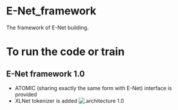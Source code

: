 # E-Net_framework
The framework of E-Net building.

# To run the code or train



## E-Net framework 1.0
* ATOMIC (sharing exactly the same form with E-Net) interface is provided
* XLNet tokenizer is added
![.architecture 1.0](https://github.com/gogowhy/ENet_framework/blob/master/images/enet1_0.jpg)
